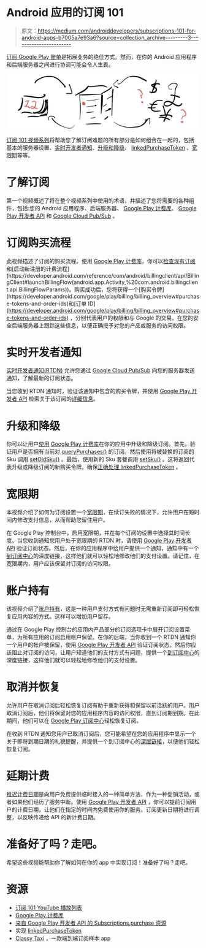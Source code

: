 # Android 应用的订阅 101

> 原文：<https://medium.com/androiddevelopers/subscriptions-101-for-android-apps-b7005a7e93a6?source=collection_archive---------3----------------------->

[订阅 Google Play 账单](https://developer.android.com/google/play/billing/billing_subscriptions)是拓展业务的绝佳方式。然而，在你的 Android 应用程序和后端服务器之间进行协调可能会令人生畏。

![](img/82459db0fc8c4fe6c454de5767461c33.png)

[订阅 101 视频系列](https://www.youtube.com/playlist?list=PLWz5rJ2EKKc9J8ylTbNo1mnwciEyMbxZG)将帮助您了解订阅难题的所有部分是如何组合在一起的，包括基本的服务器设置、[实时开发者通知](https://developer.android.com/google/play/billing/realtime_developer_notifications)、[升级和降级](https://developer.android.com/google/play/billing/billing_subscriptions#Allow-upgrade)、 [linkedPurchaseToken](/androiddevelopers/implementing-linkedpurchasetoken-correctly-to-prevent-duplicate-subscriptions-82dfbf7167da) 、[宽限期](https://developer.android.com/google/play/billing/billing_subscriptions#account-hold---subscription_on_hold)等等。

# 了解订阅

第一个视频概述了将在整个视频系列中使用的术语，并描述了您将需要的各种组件，包括:您的 Android 应用程序、后端服务器、 [Google Play 计费库](https://developer.android.com/google/play/billing/billing_library_overview)、 [Google Play 开发者 API](https://developers.google.com/android-publisher/) 和 [Google Cloud Pub/Sub](https://developer.android.com/google/play/billing/realtime_developer_notifications) 。

# 订阅购买流程

此视频描述了订阅的购买流程。使用 [Google Play 计费库](https://developer.android.com/google/play/billing/billing_library_overview)，你可以[检查现有订阅](https://developer.android.com/reference/com/android/billingclient/api/BillingClient#queryPurchases(java.lang.String))和[启动新注册的计费流程](https://developer.android.com/reference/com/android/billingclient/api/BillingClient#launchBillingFlow(android.app.Activity,%20com.android.billingclient.api.BillingFlowParams))。购买成功后，您将获得一个[购买令牌](https://developer.android.com/google/play/billing/billing_overview#purchase-tokens-and-order-ids)和[订单 ID](https://developer.android.com/google/play/billing/billing_overview#purchase-tokens-and-order-ids) ，分别代表用户的权限和与 Google 的交易。在您的安全后端服务器上跟踪这些信息，以便正确授予对您的产品或服务的访问权限。

# 实时开发者通知

[实时开发者通知(RTDN)](https://developer.android.com/google/play/billing/realtime_developer_notifications) 允许您通过 [Google Cloud Pub/Sub](https://cloud.google.com/pubsub/docs/) 向您的服务器发送通知，了解最新的订阅状态。

当您收到 RTDN 通知时，验证该通知中包含的购买令牌，并使用 [Google Play 开发者 API](https://developers.google.com/android-publisher/) 检索关于该订阅的[详细信息](https://developers.google.com/android-publisher/api-ref/purchases/subscriptions)。

# 升级和降级

你可以让用户[使用](https://developer.android.com/google/play/billing/billing_subscriptions#Allow-upgrade) [Google Play 计费库](https://developer.android.com/google/play/billing/billing_library_overview)在你的应用中升级和降级订阅。首先，验证用户是否拥有当前对 [queryPurchases()](https://developer.android.com/reference/com/android/billingclient/api/BillingClient#queryPurchases(java.lang.String)) 的订阅。然后使用将被替换的订阅的 Sku 调用 [setOldSku()](https://developer.android.com/reference/com/android/billingclient/api/BillingFlowParams.Builder.html#setOldSku(java.lang.String)) 。最后，使用新的 Sku 套餐调用 [setSku()](https://developer.android.com/reference/com/android/billingclient/api/BillingFlowParams.Builder.html#setOldSku(java.lang.String)) 。这将返回代表升级或降级订阅的新购买令牌。确保[正确处理 linkedPurchaseToken](/androiddevelopers/implementing-linkedpurchasetoken-correctly-to-prevent-duplicate-subscriptions-82dfbf7167da) 。

# 宽限期

本视频介绍了如何为订阅设置一个[宽限期](https://developer.android.com/google/play/billing/billing_subscriptions#user-is-in-a-grace-period---subscription_in_grace_period)，在续订失败的情况下，允许用户在短时间内修改支付信息，从而帮助您留住用户。

在 Google Play 控制台中，启用宽限期，并在每个订阅的设置中选择其时间长度。当您收到通知您用户处于宽限期的 RTDN 时，请使用 [Google Play 开发者 API](https://developers.google.com/android-publisher/) 验证订阅状态。然后，在你的应用程序中给用户提供一个通知，通知中有一个[到](https://developer.android.com/google/play/billing/billing_subscriptions#deep-links-manage-subs)[订阅中心](https://play.google.com/store/account/subscriptions)的深度链接，这样他们就可以轻松地修改他们的支付设置。请记住，在宽限期内，用户应该保留对订阅的访问权限。

# 账户持有

该视频介绍了[账户持有](https://developer.android.com/google/play/billing/billing_subscriptions#account-hold---subscription_on_hold)，这是一种用户支付方式有问题时无需重新订阅即可轻松恢复应用内容的方式。这样可以增加用户留存。

通过在 Google Play 控制台的应用内产品部分的订阅选项卡中展开订阅设置菜单，为所有应用的订阅启用帐户保留。在你的后端，当你收到一个 RTDN 通知你一个用户的帐户被保留，使用 [Google Play 开发者 API](https://developers.google.com/android-publisher/) 验证订阅状态。然后你应该阻止对订阅的访问，让用户知道他们的支付方式有问题，提供一个[到](https://developer.android.com/google/play/billing/billing_subscriptions#deep-links-manage-subs)[订阅中心](https://play.google.com/store/account/subscriptions)的深度链接，这样他们就可以轻松地修改他们的支付设置。

# 取消并恢复

允许用户在取消订阅后轻松恢复订阅有助于重新获得和保留以前活跃的用户。用户取消订阅后，他们将保留对您的应用程序内容的访问权限，直到订阅期到期。在此期间，他们可以在 [Google Play 订阅中心](https://play.google.com/store/account/subscriptions)轻松恢复订阅。

在收到 RTDN 通知您用户已取消订阅后，您可能希望在您的应用程序中显示一个关于即将到期日期的礼貌提醒，并提供一个到订阅中心的[深层链接](https://developer.android.com/google/play/billing/billing_subscriptions#deep-links-manage-subs)，以便他们轻松恢复订阅。

# 延期计费

[推迟计费日期](https://developer.android.com/google/play/billing/billing_subscriptions#Defer)是向用户免费提供临时接入的一种简单方法，作为一种促销活动，或者如果他们经历了服务中断。使用 [Google Play 开发者 API](https://developers.google.com/android-publisher/api-ref/purchases/subscriptions/defer) ，你可以提前订阅用户的计费日期，让他们在指定的时间内免费使用你的服务。订阅更新日期将进行调整，以反映传递给 API 的新计费日期。

# 准备好了吗？走吧。

希望这些视频能帮助你了解如何在你的 app 中实现订阅！准备好了吗？走吧。

# 资源

*   [订阅 101 YouTube 播放列表](https://www.youtube.com/playlist?list=PLWz5rJ2EKKc9J8ylTbNo1mnwciEyMbxZG)
*   [Google Play 计费库](https://developer.android.com/google/play/billing/billing_library_overview)
*   [来自 Google Play 开发者 API 的 Subscriptions.purchase 资源](https://developers.google.com/android-publisher/api-ref/purchases/subscriptions#resource)
*   实现 [linkedPurchaseToken](/androiddevelopers/implementing-linkedpurchasetoken-correctly-to-prevent-duplicate-subscriptions-82dfbf7167da)
*   [Classy Taxi](https://github.com/android/play-billing-samples) ，一款端到端订阅样本 app